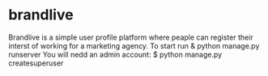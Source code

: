 # brandlive
Brandlive is a simple user profile platform where peaple can register their interst of working for a marketing agency.
To start run & python manage.py runserver
You will nedd an admin account: $ python manage.py createsuperuser


